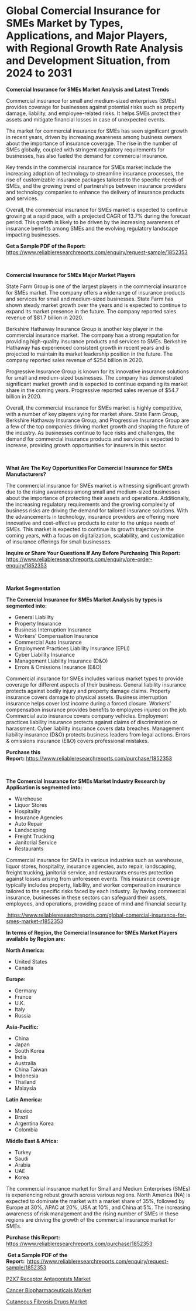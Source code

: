 <p><h1>Global Comercial Insurance for SMEs Market by Types, Applications, and Major Players, with Regional Growth Rate Analysis and Development Situation, from 2024 to 2031</h1></p><p><strong>Comercial Insurance for SMEs Market Analysis and Latest Trends</strong></p>
<p><p>Commercial insurance for small and medium-sized enterprises (SMEs) provides coverage for businesses against potential risks such as property damage, liability, and employee-related risks. It helps SMEs protect their assets and mitigate financial losses in case of unexpected events.</p><p>The market for commercial insurance for SMEs has seen significant growth in recent years, driven by increasing awareness among business owners about the importance of insurance coverage. The rise in the number of SMEs globally, coupled with stringent regulatory requirements for businesses, has also fueled the demand for commercial insurance.</p><p>Key trends in the commercial insurance for SMEs market include the increasing adoption of technology to streamline insurance processes, the rise of customizable insurance packages tailored to the specific needs of SMEs, and the growing trend of partnerships between insurance providers and technology companies to enhance the delivery of insurance products and services.</p><p>Overall, the commercial insurance for SMEs market is expected to continue growing at a rapid pace, with a projected CAGR of 13.7% during the forecast period. This growth is likely to be driven by the increasing awareness of insurance benefits among SMEs and the evolving regulatory landscape impacting businesses.</p></p>
<p><strong>Get a Sample PDF of the Report:&nbsp;</strong> <a href="https://www.reliableresearchreports.com/enquiry/request-sample/1852353">https://www.reliableresearchreports.com/enquiry/request-sample/1852353</a></p>
<p>&nbsp;</p>
<p><strong>Comercial Insurance for SMEs Major Market Players</strong></p>
<p><p>State Farm Group is one of the largest players in the commercial insurance for SMEs market. The company offers a wide range of insurance products and services for small and medium-sized businesses. State Farm has shown steady market growth over the years and is expected to continue to expand its market presence in the future. The company reported sales revenue of $81.7 billion in 2020.</p><p>Berkshire Hathaway Insurance Group is another key player in the commercial insurance market. The company has a strong reputation for providing high-quality insurance products and services to SMEs. Berkshire Hathaway has experienced consistent growth in recent years and is projected to maintain its market leadership position in the future. The company reported sales revenue of $254 billion in 2020.</p><p>Progressive Insurance Group is known for its innovative insurance solutions for small and medium-sized businesses. The company has demonstrated significant market growth and is expected to continue expanding its market share in the coming years. Progressive reported sales revenue of $54.7 billion in 2020.</p><p>Overall, the commercial insurance for SMEs market is highly competitive, with a number of key players vying for market share. State Farm Group, Berkshire Hathaway Insurance Group, and Progressive Insurance Group are a few of the top companies driving market growth and shaping the future of the industry. As businesses continue to face risks and challenges, the demand for commercial insurance products and services is expected to increase, providing growth opportunities for insurers in this sector.</p></p>
<p>&nbsp;</p>
<p><strong>What Are The Key Opportunities For Comercial Insurance for SMEs Manufacturers?</strong></p>
<p><p>The commercial insurance for SMEs market is witnessing significant growth due to the rising awareness among small and medium-sized businesses about the importance of protecting their assets and operations. Additionally, the increasing regulatory requirements and the growing complexity of business risks are driving the demand for tailored insurance solutions. With the advancements in technology, insurance providers are offering more innovative and cost-effective products to cater to the unique needs of SMEs. This market is expected to continue its growth trajectory in the coming years, with a focus on digitalization, scalability, and customization of insurance offerings for small businesses.</p></p>
<p><strong>Inquire or Share Your Questions If Any Before Purchasing This Report:</strong> <a href="https://www.reliableresearchreports.com/enquiry/pre-order-enquiry/1852353">https://www.reliableresearchreports.com/enquiry/pre-order-enquiry/1852353</a></p>
<p>&nbsp;</p>
<p><strong>Market Segmentation</strong></p>
<p><strong>The Comercial Insurance for SMEs Market Analysis by types is segmented into:</strong></p>
<p><ul><li>General Liability</li><li>Property Insurance</li><li>Business Interruption Insurance</li><li>Workers’ Compensation Insurance</li><li>Commercial Auto Insurance</li><li>Employment Practices Liability Insurance (EPLI)</li><li>Cyber Liability Insurance</li><li>Management Liability Insurance (D&O)</li><li>Errors & Omissions Insurance (E&O)</li></ul></p>
<p><p>Commercial insurance for SMEs includes various market types to provide coverage for different aspects of their business. General liability insurance protects against bodily injury and property damage claims. Property insurance covers damage to physical assets. Business interruption insurance helps cover lost income during a forced closure. Workers' compensation insurance provides benefits to employees injured on the job. Commercial auto insurance covers company vehicles. Employment practices liability insurance protects against claims of discrimination or harassment. Cyber liability insurance covers data breaches. Management liability insurance (D&O) protects business leaders from legal actions. Errors & omissions insurance (E&O) covers professional mistakes.</p></p>
<p><strong>Purchase this Report:&nbsp;</strong><a href="https://www.reliableresearchreports.com/purchase/1852353">https://www.reliableresearchreports.com/purchase/1852353</a></p>
<p>&nbsp;</p>
<p><strong>The Comercial Insurance for SMEs Market Industry Research by Application is segmented into:</strong></p>
<p><ul><li>Warehouse</li><li>Liquor Stores</li><li>Hospitality</li><li>Insurance Agencies</li><li>Auto Repair</li><li>Landscaping</li><li>Freight Trucking</li><li>Janitorial Service</li><li>Restaurants</li></ul></p>
<p><p>Commercial insurance for SMEs in various industries such as warehouse, liquor stores, hospitality, insurance agencies, auto repair, landscaping, freight trucking, janitorial service, and restaurants ensures protection against losses arising from unforeseen events. This insurance coverage typically includes property, liability, and worker compensation insurance tailored to the specific risks faced by each industry. By having commercial insurance, businesses in these sectors can safeguard their assets, employees, and operations, providing peace of mind and financial security.</p></p>
<p><a href="https://www.reliableresearchreports.com/global-comercial-insurance-for-smes-market-r1852353">&nbsp;https://www.reliableresearchreports.com/global-comercial-insurance-for-smes-market-r1852353</a></p>
<p><strong>In terms of Region, the Comercial Insurance for SMEs Market Players available by Region are:</strong></p>
<p>
    <p> <strong> North America: </strong>
        <ul>
            <li>United States</li>
            <li>Canada</li>
        </ul>
        </p> 
    <p> <strong> Europe: </strong>
        <ul>
            <li>Germany</li>
            <li>France</li>
            <li>U.K.</li>
            <li>Italy</li>
            <li>Russia</li>
        </ul>
        </p> 
    <p> <strong> Asia-Pacific: </strong>
        <ul>
            <li>China</li>
            <li>Japan</li>
            <li>South Korea</li>
            <li>India</li>
            <li>Australia</li>
            <li>China Taiwan</li>
            <li>Indonesia</li>
            <li>Thailand</li>
            <li>Malaysia</li>
        </ul>
        </p> 
    <p> <strong> Latin America: </strong>
        <ul>
            <li>Mexico</li>
            <li>Brazil</li>
            <li>Argentina Korea</li>
            <li>Colombia</li>
        </ul>
        </p> 
    <p> <strong> Middle East & Africa: </strong>
        <ul>
            <li>Turkey</li>
            <li>Saudi</li>
            <li>Arabia</li>
            <li>UAE</li>
            <li>Korea</li>
        </ul>
    </p>
    </p>
<p><p>The commercial insurance market for Small and Medium Enterprises (SMEs) is experiencing robust growth across various regions. North America (NA) is expected to dominate the market with a market share of 35%, followed by Europe at 30%, APAC at 20%, USA at 10%, and China at 5%. The increasing awareness of risk management and the rising number of SMEs in these regions are driving the growth of the commercial insurance market for SMEs.</p></p>
<p><strong>Purchase this Report: </strong><a href="https://www.reliableresearchreports.com/purchase/1852353">https://www.reliableresearchreports.com/purchase/1852353</a></p>
<p>&nbsp;<strong>Get a Sample PDF of the Report:&nbsp;&nbsp;</strong><a href="https://www.reliableresearchreports.com/enquiry/request-sample/1852353">https://www.reliableresearchreports.com/enquiry/request-sample/1852353</a></p>
<p><strong></strong></p>
<p><p><a href="https://github.com/dmmanir420/Market-Research-Report-List-1/blob/main/p2x7-receptor-antagonists-market.md">P2X7 Receptor Antagonists Market</a></p><p><a href="https://github.com/susanjprice2023/Market-Research-Report-List-2/blob/main/cancer-biopharmaceuticals-market.md">Cancer Biopharmaceuticals Market</a></p><p><a href="https://github.com/nancykennedykellievqfqt2/Market-Research-Report-List-3/blob/main/cutaneous-fibrosis-drugs-market.md">Cutaneous Fibrosis Drugs Market</a></p></p>